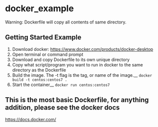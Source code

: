 # docker_example
Warning: Dockerfile will copy all contents of same directory.
## Getting Started Example
1. Download docker: https://www.docker.com/products/docker-desktop
2. Open terminal or command prompt
3. Download and copy Dockerfile to its own unique directory
4. Copy what script/program you want to run in docker to the same directory as the Dockerfile
5. Build the image. The -t flag is the tag, or name of the image.__
   `docker build -t centos:centos7 .`
6. Start the container__
   `docker run centos:centos7`

## This is the most basic Dockerfile, for anything addition, please see the docker docs
https://docs.docker.com/
   
